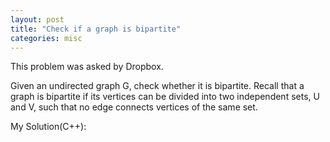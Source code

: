```yaml
---
layout: post
title: "Check if a graph is bipartite"
categories: misc
---
```


This problem was asked by Dropbox.

Given an undirected graph G, check whether it is bipartite. Recall that a graph is bipartite if its vertices can be divided into two independent sets, U and V, such that no edge connects vertices of the same set.


My Solution(C++):
```
```
